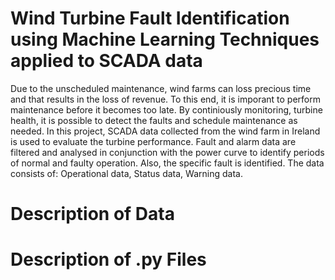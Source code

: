 # Wind Turbine Fault Identification using Machine Learning Techniques applied to SCADA data
Due to the unscheduled maintenance, wind farms can loss precious time and that results in the loss of revenue. To this end, it is imporant to perform maintenance before it becomes too late. By continiously monitoring, turbine health, it is possible to detect the faults and schedule maintenance as needed. In this project, SCADA data collected from the wind farm in Ireland is used to evaluate the turbine performance.
Fault and alarm data are filtered and analysed in conjunction with the power curve to identify periods of normal and faulty operation. Also, the specific fault is identified.
The data consists of: Operational data, Status data, Warning data.

# Description of Data

# Description of .py Files
